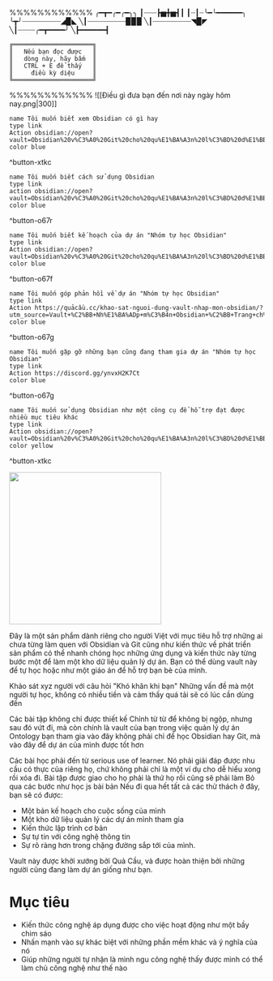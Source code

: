 %%%%%%%%%%%%
╭━┳━╭━╭━╮╮
┃┈┈┈┣▅╋▅┫┃
┃┈┃┈╰━╰━━━━━━╮
╰┳╯┈┈┈┈┈┈┈┈┈◢▉◣
╲┃┈┈┈┈┈┈┈┈┈▉▉▉
╲┃┈┈┈┈┈┈┈┈┈◥▉◤
╲┃┈┈┈┈╭━┳━━━━╯
╲┣━━━━━━┫
```
╔══════════════════════╗
║   Nếu bạn đọc được   ║
║   dòng này, hãy bấm  ║
║   CTRL + E để thấy   ║
║     điều kỳ diệu     ║
╚══════════════════════╝
```
%%%%%%%%%%%%
![[Điều gì đưa bạn đến nơi này ngày hôm nay.png|300]]
```button
name Tôi muốn biết xem Obsidian có gì hay
type link
Action obsidian://open?vault=Obsidian%20v%C3%A0%20Git%20cho%20qu%E1%BA%A3n%20l%C3%BD%20d%E1%BB%B1%20%C3%A1n&file=%F0%9F%96%BC%EF%B8%8F%20Khu%20tr%C6%B0ng%20b%C3%A0y%2F%F0%9F%96%BC%EF%B8%8F%20Khu%20tr%C6%B0ng%20b%C3%A0y
color blue
```
^button-xtkc

```button
name Tôi muốn biết cách sử dụng Obsidian
type link
action obsidian://open?vault=Obsidian%20v%C3%A0%20Git%20cho%20qu%E1%BA%A3n%20l%C3%BD%20d%E1%BB%B1%20%C3%A1n&file=%E2%9A%94%EF%B8%8F%20L%E1%BB%9Bp%20Obsidian%20v%C3%A0%20Git%2F%E2%9A%94%EF%B8%8F%20L%E1%BB%9Bp%20Obsidian%20v%C3%A0%20Git
color blue
```
^button-o67r

```button
name Tôi muốn biết kế hoạch của dự án "Nhóm tự học Obsidian" 
type link
Action obsidian://open?vault=Obsidian%20v%C3%A0%20Git%20cho%20qu%E1%BA%A3n%20l%C3%BD%20d%E1%BB%B1%20%C3%A1n&file=%F0%9F%93%90%20Ph%C3%B2ng%20gi%C3%A1o%20vi%C3%AAn%2F%F0%9F%93%90%20Ph%C3%B2ng%20gi%C3%A1o%20vi%C3%AAn
color blue
```
^button-o67f

```button
name Tôi muốn góp phản hồi về dự án "Nhóm tự học Obsidian" 
type link
Action https://quảcầu.cc/khao-sat-nguoi-dung-vault-nhap-mon-obsidian/?utm_source=Vault+%C2%BB+Nh%E1%BA%ADp+m%C3%B4n+Obsidian+%C2%BB+Trang+ch%E1%BB%A7&utm_medium=Giai+%C4%91o%E1%BA%A1n+2
color blue
```
^button-o67g

```button
name Tôi muốn gặp gỡ những bạn cũng đang tham gia dự án "Nhóm tự học Obsidian" 
type link
Action https://discord.gg/ynvxH2K7Ct
color blue
```
^button-o67g
```button
name Tôi muốn sử dụng Obsidian như một công cụ để hỗ trợ đạt được nhiều mục tiêu khác
type link
Action obsidian://open?vault=Obsidian%20v%C3%A0%20Git%20cho%20qu%E1%BA%A3n%20l%C3%BD%20d%E1%BB%B1%20%C3%A1n&file=%F0%9F%96%BC%EF%B8%8F%20Khu%20tr%C6%B0ng%20b%C3%A0y%2F%F0%9F%96%BC%EF%B8%8F%20Khu%20tr%C6%B0ng%20b%C3%A0y
color yellow
```
^button-xtkc

<a href="https://opencollective.com/nhom-tu-hoc/donate" target="_blank">
  <img src="https://opencollective.com/webpack/donate/button@2x.png?color=blue" width=300 />
</a>

Đây là một sản phẩm dành riêng cho người Việt với mục tiêu hỗ trợ những ai chưa từng làm quen với Obsidian và Git cũng như kiến thức về phát triển sản phẩm có thể nhanh chóng học những ứng dụng và kiến thức này từng bước một để làm một kho dữ liệu quản lý dự án. Bạn có thể dùng vault này để tự học hoặc như một giáo án để hỗ trợ bạn bè của mình.

Khảo sát xyz người với câu hỏi "Khó khăn khi bạn" 
Những vấn đề mà một người tự học, không có nhiều tiền và cảm thấy quá tải sẽ có lúc cần dùng đến

Các bài tập không chỉ được thiết kế Chỉnh từ từ để không bị ngộp, nhưng sau đó vứt đi, mà còn chính là vault của bạn trong việc quản lý dự án
Ontology
bạn tham gia vào đây không phải chỉ để học Obsidian hay Git, mà vào đây để dự án của mình được tốt hơn

  
Các bài học phải đến từ serious use of learner. Nó phải giải đáp được nhu cầu có thực của riêng họ, chứ không phải chỉ là một ví dụ cho dễ hiểu xong rồi xóa đi. Bài tập được giao cho họ phải là thứ họ rồi cũng sẽ phải làm
Bỏ qua các bước như học js bài bản
Nếu đi qua hết tất cả các thử thách ở đây, bạn sẽ có được:
- Một bản kế hoạch cho cuộc sống của mình
- Một kho dữ liệu quản lý các dự án mình tham gia
- Kiến thức lập trình cơ bản
- Sự tự tin với công nghệ thông tin
- Sự rõ ràng hơn trong chặng đường sắp tới của mình.

Vault này được khởi xướng bởi Quả Cầu, và được hoàn thiện bởi những người cũng đang làm dự án giống như bạn.


# Mục tiêu
- Kiến thức công nghệ áp dụng được cho việc hoạt động như một bầy chim sáo
- Nhấn mạnh vào sự khác biệt với những phần mềm khác và ý nghĩa của nó
- Giúp những người tự nhận là mình ngu công nghệ thấy được mình có thể làm chủ công nghệ như thế nào